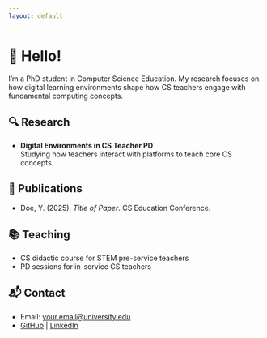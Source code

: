 ```yaml
---
layout: default
---
```


# 👋 Hello!

I’m a PhD student in Computer Science Education. My research focuses on how digital learning environments shape how CS teachers engage with fundamental computing concepts.

## 🔍 Research

- **Digital Environments in CS Teacher PD**  
  Studying how teachers interact with platforms to teach core CS concepts.

## 📢 Publications

- Doe, Y. (2025). *Title of Paper*. CS Education Conference.

## 📚 Teaching

- CS didactic course for STEM pre-service teachers
- PD sessions for in-service CS teachers

## 📬 Contact

- Email: [your.email@university.edu](mailto:your.email@university.edu)
- [GitHub](https://github.com/yourusername) | [LinkedIn](https://linkedin.com/in/yourprofile)
